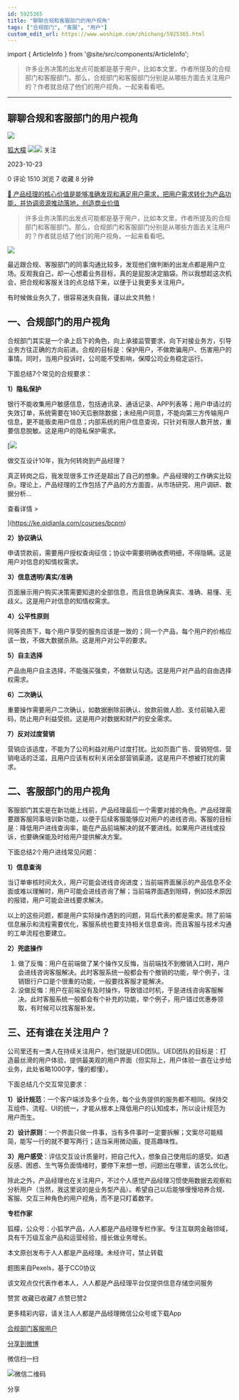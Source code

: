 ```yaml
---
id: 5925365
title: "聊聊合规和客服部门的用户视角"
tags: ["合规部门", "客服", "用户"]
custom_edit_url: https://www.woshipm.com/zhichang/5925365.html
---
```

import { ArticleInfo } from '@site/src/components/ArticleInfo';

<ArticleInfo
    author="狐大檬"
    authorLink="https://www.woshipm.com/u/141312"
    published="2023-10-23"
    views={1510}
    comments={0}
    collects={7}
/>

> 许多业务决策的出发点可能都是基于用户，比如本文里，作者所提及的合规部门和客服部门。那么，合规部门和客服部门分别是从哪些方面去关注用户的？作者就总结了他们的用户视角，一起来看看吧。

---

## 聊聊合规和客服部门的用户视角

[![](https://static.woshipm.com/pmapp_avatar_20231128181840_6420.jpeg?imageView2/1/w/72/h/72/q/100)](https://www.woshipm.com/u/141312)

[狐大檬](https://www.woshipm.com/u/141312) ![](https://static.woshipm.com/tag/1121_1@2x.png)![](https://static.woshipm.com/tag/2205_1@2x.png) 关注

2023-10-23

0 评论 1510 浏览 7 收藏 8 分钟

[🔗 产品经理的核心价值是能够准确发现和满足用户需求，把用户需求转化为产品功能，并协调资源推动落地，创造商业价值](https://ke.qidianla.com/courses/90pm)

> 许多业务决策的出发点可能都是基于用户，比如本文里，作者所提及的合规部门和客服部门。那么，合规部门和客服部门分别是从哪些方面去关注用户的？作者就总结了他们的用户视角，一起来看看吧。

![](https://image.woshipm.com/2023/04/14/a1a3f674-da9e-11ed-95a1-00163e0b5ff3.png)

最近跟合规、客服部门的同事沟通比较多，发现他们做判断的出发点都是用户立场。反观我自己，却一心想着业务目标，真的是屁股决定脑袋。所以我想趁这次机会，把合规和客服关注的点总结下来，以便于让我更多关注用户。

有时候做业务久了，很容易迷失自我，谨以此文共勉！

## 一、合规部门的用户视角

合规部门其实是一个承上启下的角色，向上承接监管要求，向下对接业务方，引导业务方往正确的方向前进。合规的目标是：保护用户，不做欺骗用户、伤害用户的事情。同时，当用户投诉时，公司能不受影响，保障公司业务稳定运行。

下面总结7个常见的合规要求：

**1）隐私保护**

银行不能收集用户敏感信息，包括通讯录、通话记录、APP列表等；用户申请过的失效订单，系统需要在180天后删除数据；未经用户同意，不能向第三方传输用户信息，更不能贩卖用户信息；内部系统的用户信息查询，只针对有限人数开放，重要信息脱敏。这是用户的隐私保护需求。

[![](https://image.woshipm.com/2023/08/02/769bf6f4-30e6-11ee-b3cb-00163e0b5ff3.png)

做交互设计10年，我为何转岗到产品经理？

真正转岗之后，我发现很多工作还是超出了自己的想象。产品经理的工作确实比较杂。理论上，产品经理的工作包括了产品的方方面面，从市场研究、用户调研、数据分析...

查看详情 >

](https://ke.qidianla.com/courses/bcpm)

**2）协议确认**

申请贷款前，需要用户授权查询征信；协议中需要明确收费明细，不得隐瞒。这是用户对信息的知情权需求。

**3）信息透明/真实/准确**

页面展示用户购买决策需要知道的全部信息，而且信息确保真实、准确、易懂、无歧义。这是用户对信息的知情权需求。

**4）公平性原则**

同等资质下，每个用户享受的服务应该是一致的；同一个产品，每个用户的价格应该一致，不做大数据杀熟。这是用户对公平的要求。

**5）自主选择**

产品由用户自主选择，不能强买强卖，不做默认勾选。这是用户对产品的自由选择权需求。

**6）二次确认**

重要操作需要用户二次确认，如数据删除前确认、放款前做人脸、支付前输入密码，防止用户利益受损。这是用户对数据和财产的安全需求。

**7）反对过度营销**

营销应该适度，不能为了公司利益对用户过度打扰。比如页面广告、营销短信、营销电话的泛滥，且用户应该有权利关闭全部营销渠道。这是用户不想被打扰的需求。

## 二、客服部门的用户视角

客服部门其实是在新功能上线前，产品经理最后一个需要对接的角色。产品经理需要跟客服同事培训新功能，以便于后续客服能够应对用户的进线咨询。客服的目标是：降低用户进线查询率，能在产品前端解决的就不要进线。如果用户进线或投诉，也要确保能及时给用户提供解决方案。

下面总结2个用户进线常见问题：

**1）信息查询**

当订单审核时间太久，用户可能会进线咨询进度；当前端界面展示的产品信息不全面或难以理解时，用户可能会进线咨询了解；当前端界面遇到阻碍，例如技术原因的报错，用户可能会进线要求解决。

以上的这些问题，都是用户实际操作遇到的问题，背后代表的都是需求。除了前端信息展示和流程需要优化，客服系统也要支持相关信息查询，而且客服与技术沟通的工单流程也要建立。

**2）兜底操作**

1.  做了反悔：用户在前端做了某个操作又反悔，当前端找不到撤销入口时，用户会进线咨询客服解决。此时客服系统一般都会有个撤销的功能，举个例子，注销银行户口是个很重的功能，一般要找客服才能解决。
2.  没做反悔：用户在前端没有及时操作，导致错过时机，于是进线咨询客服解决。此时客服系统一般都会有个补充的功能，举个例子，用户错过优惠券领取，有时候可以找客服补发。

## 三、还有谁在关注用户？

公司里还有一类人在持续关注用户，他们就是UED团队。UED团队的目标是：打造最丝滑的用户体验，提供最美观的用户界面（但实际上，用户体验一直在让步给业务，此处省略1000字，懂的都懂）。

下面总结几个交互常见要求：

**1）设计规范**：一个客户端涉及多个业务，每个业务提供的服务都不相同。保持交互组件、流程、UI的统一，才能从根本上降低用户的认知成本，所以设计规范为用户而生。

**2）设计原则**：一个界面只做一件事，当有多件事时一定要拆解；文案尽可能精简，能写一行的就不要写两行；适当采用微动画，提高趣味性。

**3）用户感受**：评估交互设计质量时，把自己代入，想象自己使用后的感受。如遇反感、困惑、生气等负面情绪时，要停下来想一想，问题出在哪里，该怎么优化。

除此之外，产品经理也在关注用户，不过个人感觉产品经理习惯使用数据去观察和分析用户（当然，我这里说的是业务型产品）。希望自己以后能够慢慢培养合规、客服、交互三种角色的用户视角，而不是只盯着数字。

**专栏作家**

狐檬，公众号：小狐学产品，人人都是产品经理专栏作家。专注互联网金融领域，具有千万级互金产品和运营经验，擅长做业务增长。

本文原创发布于人人都是产品经理。未经许可，禁止转载

题图来自Pexels，基于CC0协议

该文观点仅代表作者本人，人人都是产品经理平台仅提供信息存储空间服务

赞赏 收藏已收藏7 点赞已赞2

更多精彩内容，请关注人人都是产品经理微信公众号或下载App

[合规部门](https://www.woshipm.com/tag/%e5%90%88%e8%a7%84%e9%83%a8%e9%97%a8)[客服](https://www.woshipm.com/tag/%e5%ae%a2%e6%9c%8d)[用户](https://www.woshipm.com/tag/%e7%94%a8%e6%88%b7)

[分享到微博](https://service.weibo.com/share/share.php?appkey=2775287854&title=聊聊合规和客服部门的用户视角&url=https://www.woshipm.com/zhichang/5925365.html&pic=https://image.woshipm.com/2023/04/14/a1a3f674-da9e-11ed-95a1-00163e0b5ff3.png)

微信扫一扫

![微信二维码](https://api.pwmqr.com/qrcode/create/?url=https://www.woshipm.com/zhichang/5925365.html)

分享
